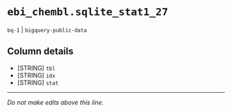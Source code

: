 # `ebi_chembl.sqlite_stat1_27`
`bq-1` | `bigquery-public-data`

## Column details
* [STRING]    `tbl`
* [STRING]    `idx`
* [STRING]    `stat`

-------------------------------------------------------------------------------
*Do not make edits above this line.*
